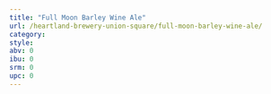 ```yaml
---
title: "Full Moon Barley Wine Ale"
url: /heartland-brewery-union-square/full-moon-barley-wine-ale/
category: 
style: 
abv: 0
ibu: 0
srm: 0
upc: 0
---
```


